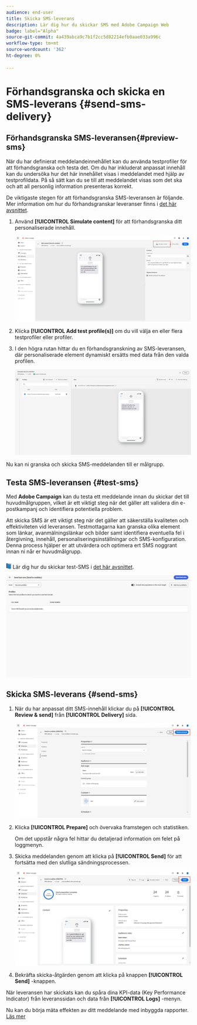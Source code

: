 ```yaml
---
audience: end-user
title: Skicka SMS-leverans
description: Lär dig hur du skickar SMS med Adobe Campaign Web
badge: label="Alpha"
source-git-commit: 4a439abca9c7b1f2cc5d82214efb0aae033a996c
workflow-type: tm+mt
source-wordcount: '362'
ht-degree: 0%

---
```


# Förhandsgranska och skicka en SMS-leverans {#send-sms-delivery}

## Förhandsgranska SMS-leveransen{#preview-sms}

När du har definierat meddelandeinnehållet kan du använda testprofiler för att förhandsgranska och testa det. Om du har inkluderat anpassat innehåll kan du undersöka hur det här innehållet visas i meddelandet med hjälp av testprofildata. På så sätt kan du se till att meddelandet visas som det ska och att all personlig information presenteras korrekt.

De viktigaste stegen för att förhandsgranska SMS-leveransen är följande. Mer information om hur du förhandsgranskar leveranser finns i [det här avsnittet](../preview-test/preview-content.md).

1. Använd **[!UICONTROL Simulate content]** för att förhandsgranska ditt personaliserade innehåll.

   ![](assets/sms_send_1.png)

1. Klicka **[!UICONTROL Add test profile(s)]** om du vill välja en eller flera testprofiler eller profiler.

   <!--
    Once your test profiles are selected, click **[!UICONTROL Select]**.
    ![](assets/sms_send_2.png)
    -->

1. I den högra rutan hittar du en förhandsgranskning av SMS-leveransen, där personaliserade element dynamiskt ersätts med data från den valda profilen.

   ![](assets/sms_send_3.png)

Nu kan ni granska och skicka SMS-meddelanden till er målgrupp.

## Testa SMS-leveransen {#test-sms}

Med **Adobe Campaign** kan du testa ett meddelande innan du skickar det till huvudmålgruppen, vilket är ett viktigt steg när det gäller att validera din e-postkampanj och identifiera potentiella problem.

Att skicka SMS är ett viktigt steg när det gäller att säkerställa kvaliteten och effektiviteten vid leveransen. Testmottagarna kan granska olika element som länkar, avanmälningslänkar och bilder samt identifiera eventuella fel i återgivning, innehåll, personaliseringsinställningar och SMS-konfiguration. Denna process hjälper er att utvärdera och optimera ert SMS noggrant innan ni når er huvudmålgrupp.

![](../assets/do-not-localize/book.png) Lär dig hur du skickar test-SMS i [det här avsnittet](../preview-test/test-deliveries.md).

![](assets/sms_send_6.png)

## Skicka SMS-leverans {#send-sms}

1. När du har anpassat ditt SMS-innehåll klickar du på **[!UICONTROL Review & send]** från **[!UICONTROL Delivery]** sida.

   ![](assets/sms_send_4.png)

1. Klicka **[!UICONTROL Prepare]** och övervaka framstegen och statistiken.

   Om det uppstår några fel hittar du detaljerad information om felet på loggmenyn.

1. Skicka meddelanden genom att klicka på **[!UICONTROL Send]** för att fortsätta med den slutliga sändningsprocessen.

   ![](assets/sms_send_5.png)

1. Bekräfta skicka-åtgärden genom att klicka på knappen **[!UICONTROL Send]** -knappen.

När leveransen har skickats kan du spåra dina KPI-data (Key Performance Indicator) från leveranssidan och data från **[!UICONTROL Logs]** -menyn.

Nu kan du börja mäta effekten av ditt meddelande med inbyggda rapporter. [Läs mer](../reporting/sms-report.md)




